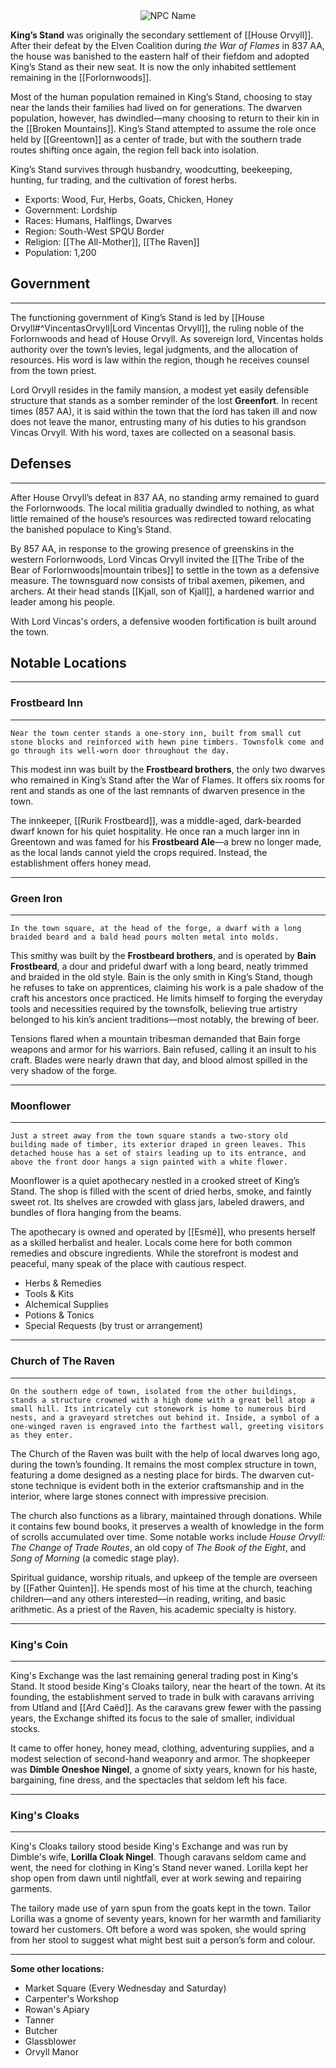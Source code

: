 <div style="text-align: center;">
  <img src="King's Stand.webp" alt="NPC Name" style="max-width: 700px;">
</div>

**King’s Stand** was originally the secondary settlement of [[House Orvyll]]. After their defeat by the Elven Coalition during _the War of Flames_ in 837 AA, the house was banished to the eastern half of their fiefdom and adopted King’s Stand as their new seat. It is now the only inhabited settlement remaining in the [[Forlornwoods]].

Most of the human population remained in King’s Stand, choosing to stay near the lands their families had lived on for generations. The dwarven population, however, has dwindled—many choosing to return to their kin in the [[Broken Mountains]]. King’s Stand attempted to assume the role once held by [[Greentown]] as a center of trade, but with the southern trade routes shifting once again, the region fell back into isolation.

King’s Stand survives through husbandry, woodcutting, beekeeping, hunting, fur trading, and the cultivation of forest herbs.
- Exports: Wood, Fur, Herbs, Goats, Chicken, Honey
- Government: Lordship
- Races: Humans, Halflings, Dwarves
- Region: South-West SPQU Border
- Religion: [[The All-Mother]], [[The Raven]]
- Population: 1,200
## Government
<hr style="margin: 0;">

The functioning government of King’s Stand is led by [[House Orvyll#^VincentasOrvyll|Lord Vincentas Orvyll]], the ruling noble of the Forlornwoods and head of House Orvyll. As sovereign lord, Vincentas holds authority over the town’s levies, legal judgments, and the allocation of resources. His word is law within the region, though he receives counsel from the town priest.

Lord Orvyll resides in the family mansion, a modest yet easily defensible structure that stands as a somber reminder of the lost **Greenfort**. In recent times (857 AA), it is said within the town that the lord has taken ill and now does not leave the manor, entrusting many of his duties to his grandson Vincas Orvyll. With his word, taxes are collected on a seasonal basis.
## Defenses
<hr style="margin: 0;">

After House Orvyll’s defeat in 837 AA, no standing army remained to guard the Forlornwoods. The local militia gradually dwindled to nothing, as what little remained of the house’s resources was redirected toward relocating the banished populace to King’s Stand.

By 857 AA, in response to the growing presence of greenskins in the western Forlornwoods, Lord Vincas Orvyll invited the [[The Tribe of the Bear of Forlornwoods|mountain tribes]] to settle in the town as a defensive measure. The townsguard now consists of tribal axemen, pikemen, and archers. At their head stands [[Kjall, son of Kjall]], a hardened warrior and leader among his people.

With Lord Vincas's orders, a defensive wooden fortification is built around the town.

## Notable Locations
<hr style="margin: 0;">

### Frostbeard Inn
<hr style="margin: 0;">

	Near the town center stands a one-story inn, built from small cut stone blocks and reinforced with hewn pine timbers. Townsfolk come and go through its well-worn door throughout the day.
This modest inn was built by the **Frostbeard brothers**, the only two dwarves who remained in King’s Stand after the War of Flames. It offers six rooms for rent and stands as one of the last remnants of dwarven presence in the town.

The innkeeper, [[Rurik Frostbeard]], was a middle-aged, dark-bearded dwarf known for his quiet hospitality. He once ran a much larger inn in Greentown and was famed for his **Frostbeard Ale**—a brew no longer made, as the local lands cannot yield the crops required. Instead, the establishment offers honey mead.
<hr style="margin: 0;">

### Green Iron
<hr style="margin: 0;">

	In the town square, at the head of the forge, a dwarf with a long braided beard and a bald head pours molten metal into molds.
This smithy was built by the **Frostbeard brothers**, and is operated by **Bain Frostbeard**, a dour and prideful dwarf with a long beard, neatly trimmed and braided in the old style. Bain is the only smith in King’s Stand, though he refuses to take on apprentices, claiming his work is a pale shadow of the craft his ancestors once practiced. He limits himself to forging the everyday tools and necessities required by the townsfolk, believing true artistry belonged to his kin’s ancient traditions—most notably, the brewing of beer.

Tensions flared when a mountain tribesman demanded that Bain forge weapons and armor for his warriors. Bain refused, calling it an insult to his craft. Blades were nearly drawn that day, and blood almost spilled in the very shadow of the forge.

<hr style="margin: 0;">

### Moonflower
<hr style="margin: 0;">

	Just a street away from the town square stands a two-story old building made of timber, its exterior draped in green leaves. This detached house has a set of stairs leading up to its entrance, and above the front door hangs a sign painted with a white flower.
Moonflower is a quiet apothecary nestled in a crooked street of King’s Stand. The shop is filled with the scent of dried herbs, smoke, and faintly sweet rot. Its shelves are crowded with glass jars, labeled drawers, and bundles of flora hanging from the beams.

The apothecary is owned and operated by [[Esmé]], who presents herself as a skilled herbalist and healer. Locals come here for both common remedies and obscure ingredients. While the storefront is modest and peaceful, many speak of the place with cautious respect.
- Herbs & Remedies
- Tools & Kits 
- Alchemical Supplies
- Potions & Tonics
- Special Requests (by trust or arrangement)

<hr style="margin: 0;">

### Church of The Raven
<hr style="margin: 0;">

	On the southern edge of town, isolated from the other buildings, stands a structure crowned with a high dome with a great bell atop a small hill. Its intricately cut stonework is home to numerous bird nests, and a graveyard stretches out behind it. Inside, a symbol of a one-winged raven is engraved into the farthest wall, greeting visitors as they enter.
The Church of the Raven was built with the help of local dwarves long ago, during the town’s founding. It remains the most complex structure in town, featuring a dome designed as a nesting place for birds. The dwarven cut-stone technique is evident both in the exterior craftsmanship and in the interior, where large stones connect with impressive precision.

The church also functions as a library, maintained through donations. While it contains few bound books, it preserves a wealth of knowledge in the form of scrolls accumulated over time. Some notable works include _House Orvyll: The Change of Trade Routes_, an old copy of _The Book of the Eight_, and _Song of Morning_ (a comedic stage play).

Spiritual guidance, worship rituals, and upkeep of the temple are overseen by [[Father Quinten]].  He spends most of his time at the church, teaching children—and any others interested—in reading, writing, and basic arithmetic. As a priest of the Raven, his academic specialty is history.
<hr style="margin: 0;">

### King's Coin
<hr style="margin: 0;">

King's Exchange was the last remaining general trading post in King's Stand. It stood beside King's Cloaks tailory, near the heart of the town. At its founding, the establishment served to trade in bulk with caravans arriving from Utland and [[Ard Caëd]]. As the caravans grew fewer with the passing years, the Exchange shifted its focus to the sale of smaller, individual stocks.

It came to offer honey, honey mead, clothing, adventuring supplies, and a modest selection of second-hand weaponry and armor. The shopkeeper was **Dimble Oneshoe Ningel**, a gnome of sixty years, known for his haste, bargaining, fine dress, and the spectacles that seldom left his face.
<hr style="margin: 0;">

### King's Cloaks
<hr style="margin: 0;">

King's Cloaks tailory stood beside King's Exchange and was run by Dimble's wife, **Lorilla Cloak Ningel**. Though caravans seldom came and went, the need for clothing in King's Stand never waned. Lorilla kept her shop open from dawn until nightfall, ever at work sewing and repairing garments.

The tailory made use of yarn spun from the goats kept in the town. Tailor Lorilla was a gnome of seventy years, known for her warmth and familiarity toward her customers. Oft before a word was spoken, she would spring from her stool to suggest what might best suit a person’s form and colour.
<hr style="margin: 0;">



**Some other locations:**
- Market Square (Every Wednesday and Saturday)
- Carpenter's Workshop
- Rowan's Apiary
- Tanner
- Butcher
- Glassblower
- Orvyll Manor

